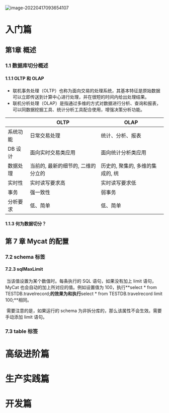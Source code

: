 ![image-20220417093654107](E:\JS\booknote\jpgBed\image-20220417093654107.png)

# 入门篇

## 第1章 概述

### **1.1 数据库切分概述**

#### **1.1.1 OLTP 和 OLAP**

- 联机事务处理（OLTP）也称为面向交易的处理系统，其基本特征是原始数据可以立即传送到计算中心进行处理，并在很短的时间内给出处理结果。
- 联机分析处理（OLAP）是指通过多维的方式对数据进行分析、查询和报表，可以同数据挖掘工具、统计分析工具配合使用，增强决策分析功能。

|          | OLTP                               | OLAP                             |
| -------- | ---------------------------------- | -------------------------------- |
| 系统功能 | 日常交易处理                       | 统计、分析、报表                 |
| DB 设计  | 面向实时交易类应用                 | 面向统计分析类应用               |
| 数据处理 | 当前的, 最新的细节的, 二维的分立的 | 历史的, 聚集的, 多维的集成的, 统 |
| 实时性   | 实时读写要求高                     | 实时读写要求低                   |
| 事务     | 强一致性                           | 弱事务                           |
| 分析要求 | 低、简单                           | 低、简单                         |

#### **1.1.3 何为数据切分？**

## **第 7 章 Mycat 的配置**

### **7.2 schema 标签**

#### **7.2.3 sqlMaxLimit**

​        当该值设置为某个数值时。每条执行的 SQL 语句，如果没有加上 limit 语句，MyCat 也会自动的加上所对应的值。例如设置值为 100，执行**select * from TESTDB.travelrecord;**的效果为和执行**select * from TESTDB.travelrecord limit 100;**相同。

​        需要注意的是，如果运行的 schema 为非拆分库的，那么该属性不会生效。需要手动添加 limit 语句。

### **7.3 table 标签**

# 高级进阶篇

# 生产实践篇

# 开发篇